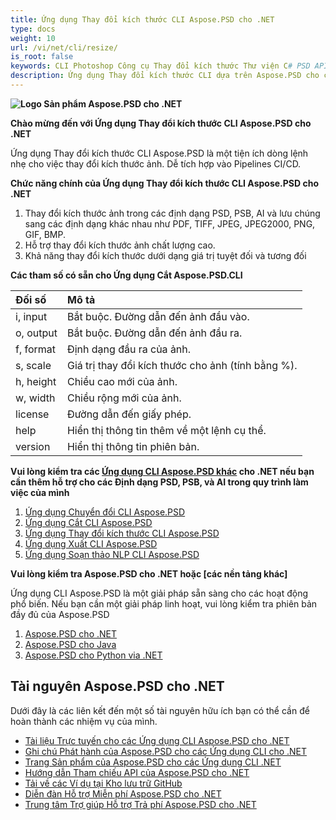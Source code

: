 ```yaml
---
title: Ứng dụng Thay đổi kích thước CLI Aspose.PSD cho .NET
type: docs
weight: 10
url: /vi/net/cli/resize/
is_root: false
keywords: CLI Photoshop Công cụ Thay đổi kích thước Thư viện C# PSD API
description: Ứng dụng Thay đổi kích thước CLI dựa trên Aspose.PSD cho các định dạng tập tin PSD, PSB, và AI. Tự động hóa CI/CD không cần mã. Hỗ trợ thay đổi kích thước ảnh và lưu chúng sang các định dạng khác nhau như PDF, TIFF, JPEG, JPEG2000, PNG, GIF, BMP. Không yêu cầu cài đặt Adobe Photoshop hoặc Adobe Illustrator và có thể chạy từ bảng điều khiển mà không cần mã bổ sung.
---
```


**![Logo Sản phẩm Aspose.PSD cho .NET](home_1.png)**

**Chào mừng đến với Ứng dụng Thay đổi kích thước CLI Aspose.PSD cho .NET**

Ứng dụng Thay đổi kích thước CLI Aspose.PSD là một tiện ích dòng lệnh nhẹ cho việc thay đổi kích thước ảnh. Dễ tích hợp vào Pipelines CI/CD.

**Chức năng chính của Ứng dụng Thay đổi kích thước CLI Aspose.PSD cho .NET**

1. Thay đổi kích thước ảnh trong các định dạng PSD, PSB, AI và lưu chúng sang các định dạng khác nhau như PDF, TIFF, JPEG, JPEG2000, PNG, GIF, BMP.
2. Hỗ trợ thay đổi kích thước ảnh chất lượng cao.
3. Khả năng thay đổi kích thước dưới dạng giá trị tuyệt đối và tương đối

**Các tham số có sẵn cho Ứng dụng Cắt Aspose.PSD.CLI**

| **Đối số** | **Mô tả**                           |
|:-------------|:------------------------------------------|
| i, input     | Bắt buộc. Đường dẫn đến ảnh đầu vào.        |
| o, output    | Bắt buộc. Đường dẫn đến ảnh đầu ra.       |
| f, format    | Định dạng đầu ra của ảnh.               |
| s, scale     | Giá trị thay đổi kích thước cho ảnh (tính bằng %).        |
| h, height    | Chiều cao mới của ảnh.                  |
| w, width     | Chiều rộng mới của ảnh.                   |
| license      | Đường dẫn đến giấy phép.                      |
| help         | Hiển thị thông tin thêm về một lệnh cụ thể. |
| version      | Hiển thị thông tin phiên bản.              |


**Vui lòng kiểm tra các [Ứng dụng CLI Aspose.PSD khác](https://docs.aspose.com/psd/net/cli) cho .NET nếu bạn cần thêm hỗ trợ cho các Định dạng PSD, PSB, và AI trong quy trình làm việc của mình**

1. [Ứng dụng Chuyển đổi CLI Aspose.PSD](/psd/vi/net/cli/convert)
2. [Ứng dụng Cắt CLI Aspose.PSD](/psd/vi/net/cli/crop)
3. [Ứng dụng Thay đổi kích thước CLI Aspose.PSD](/psd/vi/net/cli/resize)
4. [Ứng dụng Xuất CLI Aspose.PSD](/psd/vi/net/cli/export)
5. [Ứng dụng Soạn thảo NLP CLI Aspose.PSD](/psd/vi/net/cli/nlp-editor)

**Vui lòng kiểm tra Aspose.PSD cho .NET hoặc [các nền tảng khác]**

Ứng dụng CLI Aspose.PSD là một giải pháp sẵn sàng cho các hoạt động phổ biến. Nếu bạn cần một giải pháp linh hoạt, vui lòng kiểm tra phiên bản đầy đủ của Aspose.PSD

1. [Aspose.PSD cho .NET](https://releases.aspose.com/psd/net/)
2. [Aspose.PSD cho Java](https://releases.aspose.com/psd/java/) 
3. [Aspose.PSD cho Python via .NET](https://releases.aspose.com/psd/python-net/)

## **Tài nguyên Aspose.PSD cho .NET**

Dưới đây là các liên kết đến một số tài nguyên hữu ích bạn có thể cần để hoàn thành các nhiệm vụ của mình.

- [Tài liệu Trực tuyến cho các Ứng dụng CLI Aspose.PSD cho .NET](/psd/vi/net/cli/conversion)
- [Ghi chú Phát hành của Aspose.PSD cho các Ứng dụng CLI cho .NET](/psd/vi/net/cli/conversion/release-notes/)
- [Trang Sản phẩm của Aspose.PSD cho các Ứng dụng CLI .NET](https://products.aspose.com/psd/net/cli)
- [Hướng dẫn Tham chiếu API của Aspose.PSD cho .NET](https://reference.aspose.com/net/psd)
- [Tải về các Ví dụ tại Kho lưu trữ GitHub](https://github.com/aspose-psd/CLI-Applications)
- [Diễn đàn Hỗ trợ Miễn phí Aspose.PSD cho .NET](https://forum.aspose.com/c/psd)
- [Trung tâm Trợ giúp Hỗ trợ Trả phí Aspose.PSD cho .NET](https://helpdesk.aspose.com/)

